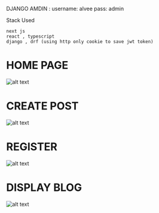 DJANGO AMDIN :
username: alvee
pass: admin

Stack Used
```
next js
react , typescript
django , drf (using http only cookie to save jwt token)
```

# HOME PAGE
![alt text](https://github.com/0xMALVEE/NexBlog/blob/main/demo/Screenshot%202022-12-27%20120513.png)

# CREATE POST
![alt text](https://github.com/0xMALVEE/NexBlog/blob/main/demo/Screenshot%202022-12-27%20120526.png)

# REGISTER
![alt text](https://github.com/0xMALVEE/NexBlog/blob/main/demo/Screenshot%202022-12-27%20120535.png)

# DISPLAY BLOG
![alt text](https://github.com/0xMALVEE/NexBlog/blob/main/demo/Screenshot%202022-12-27%20120553.png)